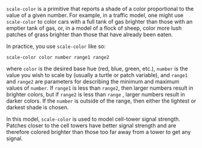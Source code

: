 ﻿`scale-color` is a primitive that reports a shade of a color proportional to the value of a given number. For example, in a traffic model, one might use `scale-color` to color cars with a full tank of gas brighter than those with an emptier tank of gas, or, in a model of a flock of sheep, color more lush patches of grass brighter than those that have already been eaten. 

In practice, you use `scale-color` like so:



 ```scale-color color number range1 range2``` 



where `color` is the desired base hue (red, blue, green, etc.), `number` is the value you wish to scale by (usually a turtle or patch variable), and `range1` and `range2` are parameters for describing the minimum and maximum  values of `number`. If `range1` is less than `range2`, then larger numbers result in brighter colors, but if `range2` is less than `range` , larger numbers result in darker colors. If the `number` is outside of the range, then either the lightest or darkest shade is chosen. 

In this model, `scale-color` is used to model cell-tower signal strength. Patches closer to the cell towers have better signal strength and are therefore colored brighter than those too far away from a tower to get any signal. 
